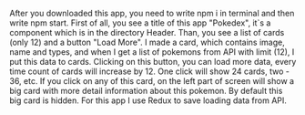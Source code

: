 After you downloaded this app, you need to write npm i in terminal and then write npm start.
First of all, you see a title of this app "Pokedex", it`s a component which is in the directory Header.
Than, you see a list of cards (only 12) and a button "Load More". I made a card, which contains image, name and types, and when I get a list of pokemons from API with limit (12), I put this data to cards. Clicking on this button, you can load more data, every time count of cards will increase by 12. One click will show 24 cards, two - 36, etc. If you click on any of this card, on the left part of screen will show a big card with more detail information about this pokemon. By default this big card is hidden.
For this app I use Redux to save loading data from API.